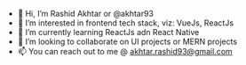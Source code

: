 - 👋 Hi, I’m Rashid Akhtar or @akhtar93
- 👀 I’m interested in frontend tech stack, viz: VueJs, ReactJs
- 🌱 I’m currently learning ReactJs adn React Native
- 💞️ I’m looking to collaborate on UI projects or MERN projects
- 📫 You can reach out to me @ akhtar.rashid93@gmail.com

<!---
akhtar93/akhtar93 is a ✨ special ✨ repository because its `README.md` (this file) appears on your GitHub profile.
You can click the Preview link to take a look at your changes.
--->
